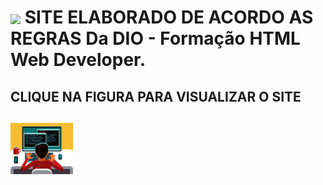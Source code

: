 <h1>
    <a  href="https://www.dio.me/">
     <img align="center" width="40px" src="https://hermes.digitalinnovation.one/assets/diome/logo-minimized.png"></a>
    <span>SITE ELABORADO DE ACORDO AS REGRAS Da DIO - Formação HTML Web Developer.</span>
</h1>
<h2>CLIQUE NA FIGURA PARA VISUALIZAR O SITE<h2>
    <h3>
 <a  href="https://rodrigocolorado.github.io/html-dio/">
  <img align="center" width="100px" src="https://github.com/Rodrigocolorado/modulo-1-html/blob/main/images.png"></a>
</h3>


